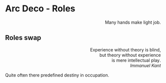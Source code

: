 # Arc Deco - Roles

<p dir="rtl">.Many hands make light job</p>

## Roles swap

<p dir="rtl">,Experience without theory is blind<br/>but theory without experience<br/>.is mere intellectual play<br/><i>Immanuel Kant</i></p>

Quite often there predefined destiny in occupation.
